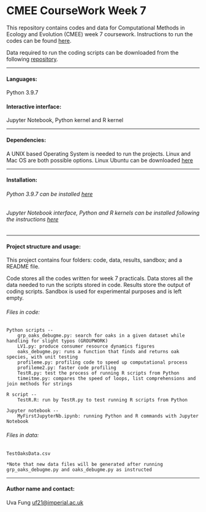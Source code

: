 # CMEE CourseWork Week 7

This repository contains codes and data for Computational Methods in Ecology and Evolution (CMEE) week 7 coursework.
Instructions to run the codes can be found [here](https://mhasoba.github.io/TheMulQuaBio/intro.html).

Data required to run the coding scripts can be downloaded from the following [repository](https://github.com/mhasoba/TheMulQuaBio).

***

#### Languages:
Python 3.9.7

#### Interactive interface:
Jupyter Notebook, Python kernel and R kernel

***********
#### Dependencies:
A UNIX based Operating System is needed to run the projects. Linux and Mac OS are both possible options. Linux Ubuntu can be downloaded [here](https://ubuntu.com/)


******************
#### Installation:

###### Python 3.9.7 can be installed [here](https://www.python.org/downloads/release/python-397/)

###### Jupyter Notebook interface, Python and R kernels can be installed following the instructions [here](https://jupyter.readthedocs.io/en/latest/install.html)

***********

#### Project structure and usage:
This project contains four folders: code, data, results, sandbox; and a README file.

Code stores all the codes written for week 7 practicals. Data stores all the data needed to run the scripts stored in code. Results store the output of coding scripts. Sandbox is used for experimental purposes and is left empty.

###### Files in code:

    Python scripts --
        grp_oaks_debugme.py: search for oaks in a given dataset while handling for slight typos (GROUPWORK)
        LV1.py: produce consumer resource dynamics figures
        oaks_debugme.py: runs a function that finds and returns oak species, with unit testing
        profileme.py: profiling code to speed up computational process
        profileme2.py: faster code profiling
        TestR.py: test the process of running R scripts from Python
        timeitme.py: compares the speed of loops, list comprehensions and join methods for strings

    R script --
        TestR.R: run by TestR.py to test running R scripts from Python

    Jupyter notebook --
        MyFirstJupyterNb.ipynb: running Python and R commands with Jupyter Notebook



###### Files in data:
    TestOaksData.csv
    
    *Note that new data files will be generated after running grp_oaks_debugme.py and oaks_debugme.py as instructed


*****************
#### Author name and contact:
Uva Fung uf21@imperial.ac.uk
